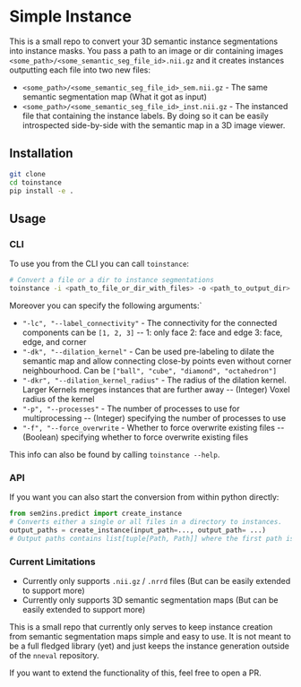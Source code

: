 # Simple Instance
This is a small repo to convert your 3D semantic instance segmentations into instance masks.
You pass a path to an image or dir containing images `<some_path>/<some_semantic_seg_file_id>.nii.gz` and
 it creates instances outputting each file into two new files:
- `<some_path>/<some_semantic_seg_file_id>_sem.nii.gz` - The same semantic segmentation map (What it got as input) 
- `<some_path>/<some_semantic_seg_file_id>_inst.nii.gz` - The instanced file that containing the instance labels.
By doing so it can be easily introspected side-by-side with the semantic map in a 3D image viewer.

## Installation
```bash
git clone
cd toinstance
pip install -e .
```

## Usage
### CLI
To use you from the CLI you can call `toinstance`:

```bash
# Convert a file or a dir to instance segmentations
toinstance -i <path_to_file_or_dir_with_files> -o <path_to_output_dir>
```

Moreover you can specify the following arguments:`
 - `"-lc", "--label_connectivity"` - The connectivity for the connected components can be `[1, 2, 3]` --  1: only face 2: face and edge 3: face, edge, and corner 
 - `"-dk", "--dilation_kernel"` - Can be used pre-labeling to dilate the semantic map and allow connecting close-by points even without corner neighbourhood. Can be `["ball", "cube", "diamond", "octahedron"]`
 - `"-dkr", "--dilation_kernel_radius"` - The radius of the dilation kernel. Larger Kernels merges instances that are further away -- (Integer) Voxel radius of the kernel
 - `"-p", "--processes"` - The number of processes to use for multiprocessing -- (Integer) specifying the number of processes to use
 - `"-f", "--force_overwrite` - Whether to force overwrite existing files -- (Boolean) specifying whether to force overwrite existing files

This info can also be found by calling `toinstance --help`.

### API
If you want you can also start the conversion from within python directly:

```python
from sem2ins.predict import create_instance
# Converts either a single or all files in a directory to instances.
output_paths = create_instance(input_path=..., output_path= ...)
# Output paths contains list[tuple[Path, Path]] where the first path is the semantic segmentation and the second the instance segmentation.
```

### Current Limitations
- Currently only supports `.nii.gz` / `.nrrd` files (But can be easily extended to support more)
- Currently only supports 3D semantic segmentation maps (But can be easily extended to support more)

This is a small repo that currently only serves to keep instance creation from semantic segmentation maps simple and easy to use. It is not meant to be a full fledged library (yet) and just keeps the instance generation outside of the `nneval` repository. 

If you want to extend the functionality of this, feel free to open a PR. 